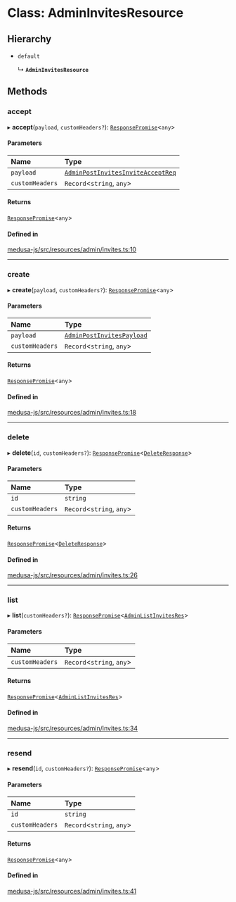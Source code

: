 # Class: AdminInvitesResource

## Hierarchy

- `default`

  ↳ **`AdminInvitesResource`**

## Methods

### accept

▸ **accept**(`payload`, `customHeaders?`): [`ResponsePromise`](../modules/internal.md#responsepromise)<`any`\>

#### Parameters

| Name | Type |
| :------ | :------ |
| `payload` | [`AdminPostInvitesInviteAcceptReq`](internal-10.AdminPostInvitesInviteAcceptReq.md) |
| `customHeaders` | `Record`<`string`, `any`\> |

#### Returns

[`ResponsePromise`](../modules/internal.md#responsepromise)<`any`\>

#### Defined in

[medusa-js/src/resources/admin/invites.ts:10](https://github.com/hieunguyenzzz/medusa/blob/0b0d50b4/packages/medusa-js/src/resources/admin/invites.ts#L10)

___

### create

▸ **create**(`payload`, `customHeaders?`): [`ResponsePromise`](../modules/internal.md#responsepromise)<`any`\>

#### Parameters

| Name | Type |
| :------ | :------ |
| `payload` | [`AdminPostInvitesPayload`](../modules/internal-10.md#adminpostinvitespayload) |
| `customHeaders` | `Record`<`string`, `any`\> |

#### Returns

[`ResponsePromise`](../modules/internal.md#responsepromise)<`any`\>

#### Defined in

[medusa-js/src/resources/admin/invites.ts:18](https://github.com/hieunguyenzzz/medusa/blob/0b0d50b4/packages/medusa-js/src/resources/admin/invites.ts#L18)

___

### delete

▸ **delete**(`id`, `customHeaders?`): [`ResponsePromise`](../modules/internal.md#responsepromise)<[`DeleteResponse`](../modules/internal-3.md#deleteresponse)\>

#### Parameters

| Name | Type |
| :------ | :------ |
| `id` | `string` |
| `customHeaders` | `Record`<`string`, `any`\> |

#### Returns

[`ResponsePromise`](../modules/internal.md#responsepromise)<[`DeleteResponse`](../modules/internal-3.md#deleteresponse)\>

#### Defined in

[medusa-js/src/resources/admin/invites.ts:26](https://github.com/hieunguyenzzz/medusa/blob/0b0d50b4/packages/medusa-js/src/resources/admin/invites.ts#L26)

___

### list

▸ **list**(`customHeaders?`): [`ResponsePromise`](../modules/internal.md#responsepromise)<[`AdminListInvitesRes`](../modules/internal-10.md#adminlistinvitesres)\>

#### Parameters

| Name | Type |
| :------ | :------ |
| `customHeaders` | `Record`<`string`, `any`\> |

#### Returns

[`ResponsePromise`](../modules/internal.md#responsepromise)<[`AdminListInvitesRes`](../modules/internal-10.md#adminlistinvitesres)\>

#### Defined in

[medusa-js/src/resources/admin/invites.ts:34](https://github.com/hieunguyenzzz/medusa/blob/0b0d50b4/packages/medusa-js/src/resources/admin/invites.ts#L34)

___

### resend

▸ **resend**(`id`, `customHeaders?`): [`ResponsePromise`](../modules/internal.md#responsepromise)<`any`\>

#### Parameters

| Name | Type |
| :------ | :------ |
| `id` | `string` |
| `customHeaders` | `Record`<`string`, `any`\> |

#### Returns

[`ResponsePromise`](../modules/internal.md#responsepromise)<`any`\>

#### Defined in

[medusa-js/src/resources/admin/invites.ts:41](https://github.com/hieunguyenzzz/medusa/blob/0b0d50b4/packages/medusa-js/src/resources/admin/invites.ts#L41)

